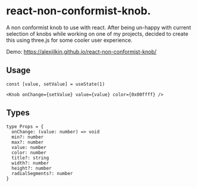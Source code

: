 # react-non-conformist-knob.

A non conformist knob to use with react.
After being un-happy with current selection of knobs while working on one of my projects, decided to create this using three.js for some cooler user experience.

Demo: https://alexjilkin.github.io/react-non-conformist-knob/

## Usage

```JSX
const [value, setValue] = useState(1)

<Knob onChange={setValue} value={value} color={0x00ffff} />
```

## Types
```JSX
type Props = {
  onChange: (value: number) => void
  min?: number
  max?: number
  value: number
  color: number
  title?: string
  width?: number
  height?: number
  radialSegments?: number
}
```

